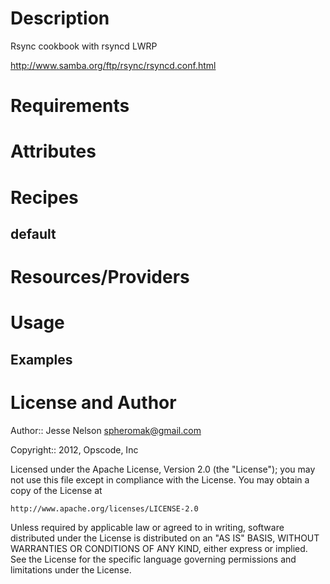 Description
===========
Rsync cookbook with rsyncd LWRP

http://www.samba.org/ftp/rsync/rsyncd.conf.html

Requirements
============


Attributes
==========

Recipes
=======

default
-------

Resources/Providers
===================

Usage
=====

Examples
--------

License and Author
==================

Author:: Jesse Nelson <spheromak@gmail.com>

Copyright:: 2012, Opscode, Inc

Licensed under the Apache License, Version 2.0 (the "License");
you may not use this file except in compliance with the License.
You may obtain a copy of the License at

    http://www.apache.org/licenses/LICENSE-2.0

Unless required by applicable law or agreed to in writing, software
distributed under the License is distributed on an "AS IS" BASIS,
WITHOUT WARRANTIES OR CONDITIONS OF ANY KIND, either express or implied.
See the License for the specific language governing permissions and
limitations under the License.
